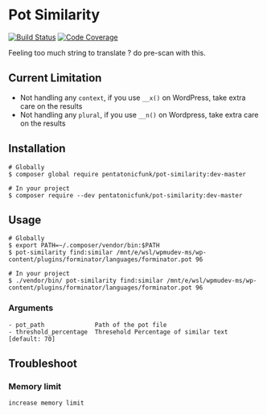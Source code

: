 # Pot Similarity
[![Build Status](https://travis-ci.org/pentatonicfunk/pot-similarity.svg?branch=master)](https://travis-ci.org/pentatonicfunk/pot-similarity) 
[![Code Coverage](https://codecov.io/gh/pentatonicfunk/pot-similarity/branch/master/graph/badge.svg)](https://codecov.io/gh/pentatonicfunk/pot-similarity)

Feeling too much string to translate ? do pre-scan with this.

## Current Limitation
- Not handling any `context`, if you use `__x()` on WordPress, take extra care on the results
- Not handling any `plural`, if you use `__n()` on Wordpress, take extra care on the results

## Installation
    # Globally
    $ composer global require pentatonicfunk/pot-similarity:dev-master

    # In your project
    $ composer require --dev pentatonicfunk/pot-similarity:dev-master
    
## Usage

    # Globally
    $ export PATH=~/.composer/vendor/bin:$PATH
    $ pot-similarity find:similar /mnt/e/wsl/wpmudev-ms/wp-content/plugins/forminator/languages/forminator.pot 96
    
    # In your project
    $ ./vendor/bin/ pot-similarity find:similar /mnt/e/wsl/wpmudev-ms/wp-content/plugins/forminator/languages/forminator.pot 96

### Arguments

    - pot_path              Path of the pot file
    - threshold_percentage  Thresehold Percentage of similar text [default: 70]
    
## Troubleshoot

### Memory limit
    increase memory limit
